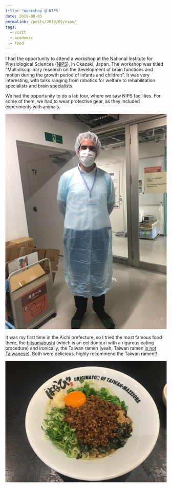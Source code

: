```yaml
---
title: 'Workshop @ NIPS'
date: 2019-08-05
permalink: /posts/2019/05/nips/
tags:
  - visit
  - academic
  - food
---
```


I had the opportunity to attend a workshop at the National Institute for Physiological Sciences ([NIPS](https://www.nips.ac.jp/eng/)), in Okazaki, Japan. The workshop was titled "Multidisciplinary research on the development of brain functions and motion during the growth period of infants and children". It was very interesting, with talks ranging from robotics for welfare to rehabilitation specialists and brain specialists.

We had the opportunity to do a lab tour, where we saw NIPS facilities. For some of them, we had to wear protective gear, as they included experiments with animals.

![Gear on](/images/blog/2019/josegeared.jpg)

It was my first time in the Aichi prefecture, so I tried the most famous food there, the [hitsumabushi](https://matcha-jp.com/en/1239) (which is an eel donburi with a rigurous eating procedure) and ironically, the Taiwan ramen (yeah, Taiwan ramen [is not Taiwanese](https://www.taberukoto.jp/ramen/taiwan-ramen-en/)). Both were delicious, highly recommend the Taiwan ramen!!

![Taiwan Ramen](/images/blog/2019/taiwanramen.jpg)